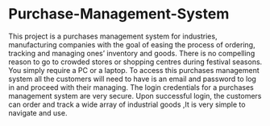 # Purchase-Management-System

This project is a purchases management system for industries, manufacturing companies with the goal of easing the process of ordering, tracking and managing ones’ inventory and goods. There is no compelling reason to go to crowded stores or shopping centres during festival seasons. You simply require a PC or a laptop. To access this purchases management system all the customers will need to have is an email and password to log in and proceed with their managing. The login credentials for a purchases management system are very secure. Upon successful login, the customers can order and track a wide array of industrial goods ,It is very simple to navigate and use.
